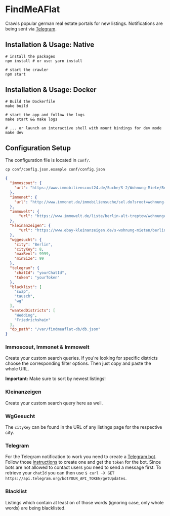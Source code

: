 # FindMeAFlat

Crawls popular german real estate portals for new listings. Notifications are
being sent via [Telegram](https://telegram.org).

## Installation & Usage: Native

```
# install the packages
npm install # or use: yarn install

# start the crawler
npm start
```

## Installation & Usage: Docker

```
# Build the Dockerfile
make build

# start the app and follow the logs
make start && make logs

# ... or launch an interactive shell with mount bindings for dev mode
make dev
```

## Configuration Setup

The configuration file is located in `conf/`.

```
cp conf/config.json.example conf/config.json
```

```json
{
  "immoscout": {
    "url": "https://www.immobilienscout24.de/Suche/S-2/Wohnung-Miete/Berlin/Berlin/Wedding-Wedding_Schoeneberg-Schoeneberg/-/99,00-/EURO--9999,00/-/-/false"
  },
  "immonet": {
    "url": "http://www.immonet.de/immobiliensuche/sel.do?sroot=wohnung-mieten&marketingtype=2&parentcat=1&pageoffset=1&listsize=25&objecttype=1&locationname=Berlin&acid=&actype=&district=7605&district=7876&district=7879&district=7889&district=7899&district=7930&ajaxIsRadiusActive=false&sortby=19&suchart=1&radius=0&pcatmtypes=1_2&pCatMTypeStoragefield=1_2&parentcat=1&marketingtype=2&fromprice=&toprice=9999&fromarea=99&toarea=&fromplotarea=&toplotarea=&fromrooms=&torooms=&objectcat=-1&wbs=0&fromyear=&toyear=&fulltext=&absenden=Ergebnisse+anzeigen"
  },
  "immowelt": {
      "url": "https://www.immowelt.de/liste/berlin-alt-treptow/wohnungen/mieten?geoid=10811002000022%2C10811002000203%2C10811011000300%2C10811008000313%2C10811003000320%2C10811001000353&prima=510&eqid=-205&sort=createdate%2Bdesc"
  },
  "kleinanzeigen": {
      "url": "https://www.ebay-kleinanzeigen.de/s-wohnung-mieten/berlin/anzeige:angebote/preis::9999/wohnung/k0c203l3331+wohnung_mieten.qm_i:99,"
  },
  "wggesucht": {
    "city": "Berlin",
    "cityKey": 8,
    "maxRent": 9999,
    "minSize": 99
  },
  "telegram": {
    "chatId": "yourChatId",
    "token": "yourToken"
  },
  "blacklist": [
    "swap",
    "tausch",
    "wg"
  ],
  "wantedDistricts": [
    "Wedding",
    "Friedrichshain"
  ],
  "dp_path": "/var/findmeaflat-db/db.json"
}
```

### Immoscout, Immonet & Immowelt

Create your custom search queries. If you're looking for specific districts
choose the corresponding filter options. Then just copy and paste the whole
URL.

**Important:** Make sure to sort by newest listings!

### Kleinanzeigen

Create your custom search query here as well.

### WgGesucht

The `cityKey` can be found in the URL of any listings page for the respective
city.

### Telegram

For the Telegram notification to work you need to create a [Telegram
bot](https://core.telegram.org/bots). Follow those
[instructions](https://core.telegram.org/bots#botfather) to create  one and get
the `token` for the bot. Since bots are not allowed to contact users you need
to send a message first. To retrieve your `chatId` you can then use `$ curl -X
GET https://api.telegram.org/botYOUR_API_TOKEN/getUpdates`.

### Blacklist

Listings which contain at least on of those words (ignoring case, only whole
words) are being blacklisted.
